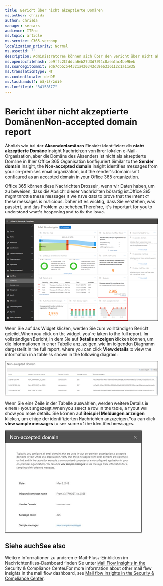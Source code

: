 ```yaml
---
title: Bericht über nicht akzeptierte Domänen
ms.author: chrisda
author: chrisda
manager: serdars
audience: ITPro
ms.topic: article
ms.service: O365-seccomp
localization_priority: Normal
ms.assetid: ''
description: Administratoren können sich über den Bericht über nicht akzeptierte Domänen im Nachrichtenfluss-Dashboard im Security & Compliance Center informieren.
ms.openlocfilehash: ce9ffc28fddca6eb27d3d7394c0aea2ac4be9beb
ms.sourcegitcommit: 9d67cb52544321a430343d39eb336112c1a11d35
ms.translationtype: MT
ms.contentlocale: de-DE
ms.lasthandoff: 05/17/2019
ms.locfileid: "34158577"
---
```

# <a name="non-accepted-domain-report"></a><span data-ttu-id="209c5-103">Bericht über nicht akzeptierte Domänen</span><span class="sxs-lookup"><span data-stu-id="209c5-103">Non-accepted domain report</span></span>

<span data-ttu-id="209c5-104">Ähnlich wie bei der **Absenderdomänen** Einsicht identifiziert die **nicht akzeptierte Domäne** Insight Nachrichten von Ihrer lokalen e-Mail-Organisation, aber die Domäne des Absenders ist nicht als akzeptierte Domäne in Ihrer Office 365 Organisation konfiguriert.</span><span class="sxs-lookup"><span data-stu-id="209c5-104">Similar to the **Sender domain** insight, the **Non-accepted domain** insight identifies messages from your on-premises email organization, but the sender's domain isn't configured as an accepted domain in your Office 365 organization.</span></span>

<span data-ttu-id="209c5-105">Office 365 können diese Nachrichten Drosseln, wenn wir Daten haben, um zu beweisen, dass die Absicht dieser Nachrichten bösartig ist.</span><span class="sxs-lookup"><span data-stu-id="209c5-105">Office 365 might throttle these messages if we have data to prove that the intent of these messages is malicious.</span></span> <span data-ttu-id="209c5-106">Daher ist es wichtig, dass Sie verstehen, was passiert, und das Problem zu beheben.</span><span class="sxs-lookup"><span data-stu-id="209c5-106">Therefore, it's important for you to understand what's happening and to fix the issue.</span></span>

![Der Bericht nicht akzeptierte Domäne im Nachrichtenfluss-Dashboard im Security & Compliance Center](media/non-accepted-domain-report-selected.png)

<span data-ttu-id="209c5-108">Wenn Sie auf das Widget klicken, werden Sie zum vollständigen Bericht geleitet.</span><span class="sxs-lookup"><span data-stu-id="209c5-108">When you click on the widget, you're taken to the full report.</span></span> <span data-ttu-id="209c5-109">Im vollständigen Bericht, in dem Sie auf **Details anzeigen** klicken können, um die Informationen in einer Tabelle anzuzeigen, wie im folgenden Diagramm dargestellt:</span><span class="sxs-lookup"><span data-stu-id="209c5-109">In the full report, where you can click **View details** to view the information in a table as shown in the following diagram:</span></span>

![Tabelle "Details anzeigen" im Bericht "nicht akzeptierte Domäne"](media/non-accepted-domain-report-view-details.png)

<span data-ttu-id="209c5-111">Wenn Sie eine Zeile in der Tabelle auswählen, werden weitere Details in einem Flyout angezeigt.</span><span class="sxs-lookup"><span data-stu-id="209c5-111">When you select a row in the table, a flyout will show you more details.</span></span> <span data-ttu-id="209c5-112">Sie können auf **Beispiel Meldungen anzeigen** klicken, um einige der identifizierten Nachrichten anzuzeigen.</span><span class="sxs-lookup"><span data-stu-id="209c5-112">You can click **view sample messages** to see some of the identified messages.</span></span>

![Auswählen einer Zeile in der Tabelle "Details" im Bericht "nicht akzeptierte Domäne"](media/non-accepted-domain-report-select-row-in-table.png)

## <a name="see-also"></a><span data-ttu-id="209c5-114">Siehe auch</span><span class="sxs-lookup"><span data-stu-id="209c5-114">See also</span></span>

<span data-ttu-id="209c5-115">Weitere Informationen zu anderen e-Mail-Fluss-Einblicken im Nachrichtenfluss-Dashboard finden Sie unter [Mail Flow Insights in the Security & Compliance Center](mail-flow-insights-v2.md).</span><span class="sxs-lookup"><span data-stu-id="209c5-115">For more information about other mail flow insights in the mail flow dashboard, see [Mail flow insights in the Security & Compliance Center](mail-flow-insights-v2.md).</span></span>
